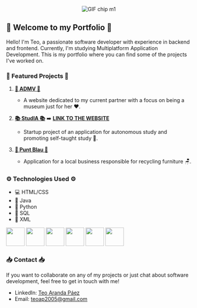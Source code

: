 <p align="center"><img src="https://store.micronetbolivia.com/images/chipM1.gif" alt="GIF chip m1"></p>

## 🚀 Welcome to my Portfolio 🚀

Hello! I'm Teo, a passionate software developer with experience in backend and frontend. Currently, I'm studying Multiplatform Application Development. This is my portfolio where you can find some of the projects I've worked on.

### 🌟 Featured Projects 🌟

1. **[💌 ADMV 💌](https://github.com/teoarandaa/museum-admv)**
   - A website dedicated to my current partner with a focus on being a museum just for her ❤️.

2. **[📚 StudIA 📚](https://github.com/teoarandaa/StudIA-optimized)** ➡️ **[LINK TO THE WEBSITE](https://teoarandaa.github.io/StudIA-optimized/)**
   - Startup project of an application for autonomous study and promoting self-taught study 🧠.

3. **[🔵 Punt Blau 🔵](https://github.com/teoarandaa/puntblauapp)**
   - Application for a local business responsible for recycling furniture 🪑.

### ⚙️ Technologies Used ⚙️

- 💻 HTML/CSS
- 🚀 Java
- 🐍 Python
- 🧰 SQL
- 📜 XML

<img src="https://cdn-icons-png.flaticon.com/512/732/732212.png" width="50" heigth="50">   <img src="https://upload.wikimedia.org/wikipedia/commons/thumb/6/62/CSS3_logo.svg/800px-CSS3_logo.svg.png" width="50" heigth="50">   <img src="https://brandslogos.com/wp-content/uploads/thumbs/java-logo-vector-1.svg" width="50" heigth="50">   <img src="https://upload.wikimedia.org/wikipedia/commons/thumb/c/c3/Python-logo-notext.svg/1869px-Python-logo-notext.svg.png" width="50" heigth="50">     <img src="https://static-00.iconduck.com/assets.00/sql-database-generic-icon-1521x2048-d0vdpxpg.png" width="50" heigth="50">     <img src="https://www.psdevwiki.com/vita/images/f/fb/Xml-logo.png" width="50" heigth="50">


### 📥 Contact 📥

If you want to collaborate on any of my projects or just chat about software development, feel free to get in touch with me!

- LinkedIn: [Teo Aranda Páez](https://www.linkedin.com/feed/)
- Email: [teoap2005@gmail.com](mailto:teoap2005@gmail.com)
